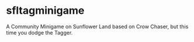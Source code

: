 # sfltagminigame
A Community Minigame on Sunflower Land based on Crow Chaser, but this time you dodge the Tagger.
